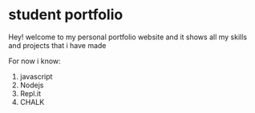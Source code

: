 # student portfolio

Hey! welcome to my personal portfolio website and it shows all my skills and projects that i have made

For now i know:

1. javascript
1. Nodejs
1. Repl.it
1. CHALK